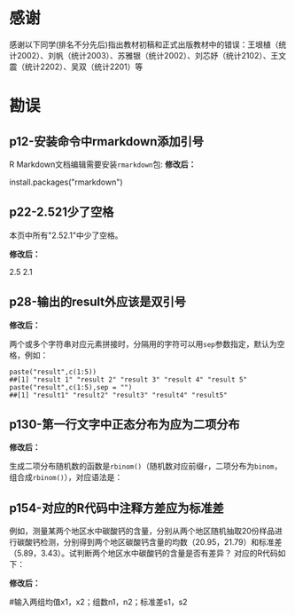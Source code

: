 # 感谢

感谢以下同学(排名不分先后)指出教材初稿和正式出版教材中的错误：王垠植（统计2002）、刘帆（统计2003）、苏雅银（统计2002）、刘芯妤（统计2102）、王文震（统计2202）、吴双（统计2201）等

# 勘误

## p12-安装命令中rmarkdown添加引号
R Markdown文档编辑需要安装`rmarkdown`包:
**修改后：**

install.packages("rmarkdown")
## p22-2.521少了空格
本页中所有"2.52.1"中少了空格。

**修改后：**

2.5 2.1

## p28-输出的result外应该是双引号
**修改后：**

两个或多个字符串对应元素拼接时，分隔用的字符可以用`sep`参数指定，默认为空格，例如：
```{r eval=FALSE, tidy=TRUE}
paste("result",c(1:5))
##[1] "result 1" "result 2" "result 3" "result 4" "result 5"
paste("result",c(1:5),sep = "")
##[1] "result1" "result2" "result3" "result4" "result5"
```

## p130-第一行文字中正态分布为应为二项分布
**修改后：**

生成二项分布随机数的函数是`rbinom()`（随机数对应前缀`r`，二项分布为`binom`，组合成`rbinom()`），对应语法是：


## p154-对应的R代码中注释方差应为标准差
例如，测量某两个地区水中碳酸钙的含量，分别从两个地区随机抽取20份样品进行碳酸钙检测，分别得到两个地区碳酸钙含量的均数（20.95，21.79）和标准差（5.89，3.43）。试判断两个地区水中碳酸钙的含量是否有差异？
对应的R代码如下：

**修改后：**

#输入两组均值x1，x2；组数n1，n2；标准差s1，s2
